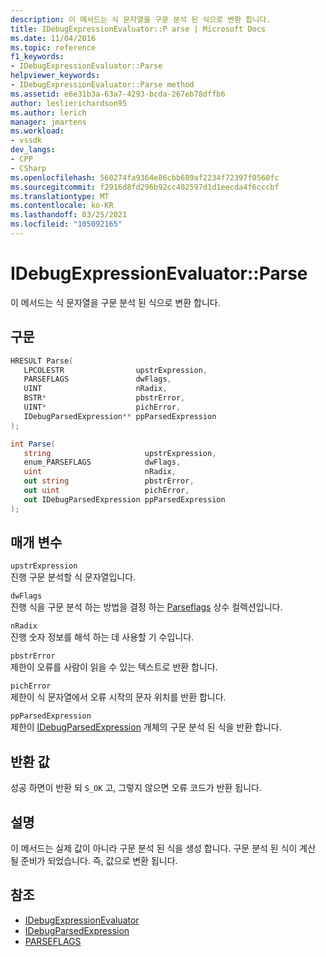```yaml
---
description: 이 메서드는 식 문자열을 구문 분석 된 식으로 변환 합니다.
title: IDebugExpressionEvaluator::P arse | Microsoft Docs
ms.date: 11/04/2016
ms.topic: reference
f1_keywords:
- IDebugExpressionEvaluator::Parse
helpviewer_keywords:
- IDebugExpressionEvaluator::Parse method
ms.assetid: e6e31b3a-63a7-4293-bcda-267eb78dffb6
author: leslierichardson95
ms.author: lerich
manager: jmartens
ms.workload:
- vssdk
dev_langs:
- CPP
- CSharp
ms.openlocfilehash: 560274fa9364e86cbb689af2234f72397f0560fc
ms.sourcegitcommit: f2916d8fd296b92cc402597d1d1eecda4f6cccbf
ms.translationtype: MT
ms.contentlocale: ko-KR
ms.lasthandoff: 03/25/2021
ms.locfileid: "105092165"
---
```

# <a name="idebugexpressionevaluatorparse"></a>IDebugExpressionEvaluator::Parse
이 메서드는 식 문자열을 구문 분석 된 식으로 변환 합니다.

## <a name="syntax"></a>구문

```cpp
HRESULT Parse( 
   LPCOLESTR                upstrExpression,
   PARSEFLAGS               dwFlags,
   UINT                     nRadix,
   BSTR*                    pbstrError,
   UINT*                    pichError,
   IDebugParsedExpression** ppParsedExpression
);
```

```csharp
int Parse(
   string                     upstrExpression,
   enum_PARSEFLAGS            dwFlags,
   uint                       nRadix,
   out string                 pbstrError,
   out uint                   pichError,
   out IDebugParsedExpression ppParsedExpression
);
```

## <a name="parameters"></a>매개 변수
`upstrExpression`\
진행 구문 분석할 식 문자열입니다.

`dwFlags`\
진행 식을 구문 분석 하는 방법을 결정 하는 [Parseflags](../../../extensibility/debugger/reference/parseflags.md) 상수 컬렉션입니다.

`nRadix`\
진행 숫자 정보를 해석 하는 데 사용할 기 수입니다.

`pbstrError`\
제한이 오류를 사람이 읽을 수 있는 텍스트로 반환 합니다.

`pichError`\
제한이 식 문자열에서 오류 시작의 문자 위치를 반환 합니다.

`ppParsedExpression`\
제한이 [IDebugParsedExpression](../../../extensibility/debugger/reference/idebugparsedexpression.md) 개체의 구문 분석 된 식을 반환 합니다.

## <a name="return-value"></a>반환 값
 성공 하면이 반환 되 `S_OK` 고, 그렇지 않으면 오류 코드가 반환 됩니다.

## <a name="remarks"></a>설명
 이 메서드는 실제 값이 아니라 구문 분석 된 식을 생성 합니다. 구문 분석 된 식이 계산 될 준비가 되었습니다. 즉, 값으로 변환 됩니다.

## <a name="see-also"></a>참조
- [IDebugExpressionEvaluator](../../../extensibility/debugger/reference/idebugexpressionevaluator.md)
- [IDebugParsedExpression](../../../extensibility/debugger/reference/idebugparsedexpression.md)
- [PARSEFLAGS](../../../extensibility/debugger/reference/parseflags.md)
